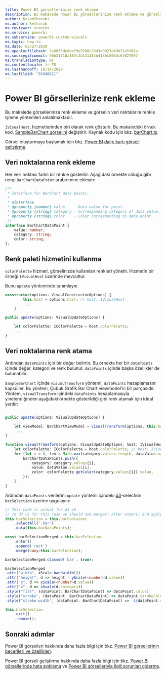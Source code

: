 ```yaml
---
title: Power BI görsellerinize renk ekleme
description: Bu makalede Power BI görsellerinize renk ekleme ve görselin veri noktalarını renkle işleme yöntemleri anlatılmaktadır.
author: KesemSharabi
ms.author: kesharab
ms.reviewer: sranins
ms.service: powerbi
ms.subservice: powerbi-custom-visuals
ms.topic: how-to
ms.date: 03/27/2020
ms.openlocfilehash: 3a68f3dedbef9e97b6c29d3a0923d43872a5f01a
ms.sourcegitcommit: 50b21718a167c2b131313b4135c8034c6f027597
ms.translationtype: HT
ms.contentlocale: tr-TR
ms.lasthandoff: 10/14/2020
ms.locfileid: "92048821"
---
```

# <a name="add-colors-to-your-power-bi-visuals"></a>Power BI görsellerinize renk ekleme

Bu makalede görsellerinize renk ekleme ve görselin veri noktalarını renkle işleme yöntemleri anlatılmaktadır.

`IVisualHost`, hizmetlerinden biri olarak renk gösterir.
Bu makaledeki örnek kod, [SampleBarChart görselini](https://github.com/microsoft/PowerBI-visuals-sampleBarChart) değiştirir.
Kaynak kodu için bkz. [barChart.ts](https://github.com/microsoft/PowerBI-visuals-sampleBarChart/blob/master/src/barChart.ts).

Görsel oluşturmaya başlamak için bkz. [Power BI daire kartı görseli geliştirme](develop-circle-card.md).

## <a name="add-color-to-data-points"></a>Veri noktalarına renk ekleme

Her veri noktası farklı bir renkle gösterilir.
Aşağıdaki örnekte olduğu gibi rengi `BarChartDataPoint` arabirimine ekleyin:

```typescript
/**
 * Interface for BarChart data points.
 *
 * @interface
 * @property {number} value    - Data value for point.
 * @property {string} category - Corresponding category of data value.
 * @property {string} color    - Color corresponding to data point.
 */
interface BarChartDataPoint {
    value: number;
    category: string;
    color: string;
};
```

## <a name="use-the-color-palette-service"></a>Renk paleti hizmetini kullanma

`colorPalette` hizmeti, görselinizde kullanılan renkleri yönetir.
Hizmetin bir örneği `IVisualHost` üzerinde mevcuttur.

Bunu `update` yönteminde tanımlayın.

```typescript
constructor(options: VisualConstructorOptions) {
        this.host = options.host; // host: IVisualHost
        ...
    }

public update(options: VisualUpdateOptions) {

    let colorPalette: IColorPalette = host.colorPalette;
    ...
}
```

## <a name="assigning-color-to-data-points"></a>Veri noktalarına renk atama

Ardından `dataPoints` için bir değer belirtin.
Bu örnekte her bir `dataPoints` içinde değer, kategori ve renk bulunur.
`dataPoints` içinde başka özellikler de bulunabilir.

`SampleBarChart` içinde `visualTransform` yöntemi, `dataPoints` hesaplamasını kapsüller.
Bu yöntem, Çubuk Grafik Bar Chart viewmodel'in bir parçasıdır.
Yöntem, `visualTransform` içindeki `dataPoints` hesaplamasıyla yinelendiğinden aşağıdaki örnekte gösterildiği gibi renk atamak için ideal yerdir:

```typescript

public update(options: VisualUpdateOptions) {
    ....
    let viewModel: BarChartViewModel = visualTransform(options, this.host);
    ....
}

function visualTransform(options: VisualUpdateOptions, host: IVisualHost): BarChartViewModel {
    let colorPalette: IColorPalette = host.colorPalette; // host: IVisualHost
    for (let i = 0, len = Math.max(category.values.length, dataValue.values.length); i < len; i++) {
        barChartDataPoints.push({
            category: category.values[i],
            value: dataValue.values[i],
            color: colorPalette.getColor(category.values[i]).value,
        });
    }
}
```

Ardından `dataPoints` verilerini `update` yöntemi içindeki [d3](https://d3js.org/)-selection `barSelection` üzerine uygulayın:

```typescript
// This code is actual for d3 v5
// in d3 v5 for this case we should use merge() after enter() and apply changes on barSelectionMerged
this.barSelection = this.barContainer
    .selectAll('.bar')
    .data(this.barDataPoints);

const barSelectionMerged = this.barSelection
    .enter()
    .append('rect')
    .merge(<any>this.barSelection);

barSelectionMerged.classed('bar', true);

barSelectionMerged
.attr("width", xScale.bandwidth())
.attr("height", d => height - yScale(<number>d.value))
.attr("y", d => yScale(<number>d.value))
.attr("x", d => xScale(d.category))
.style("fill", (dataPoint: BarChartDataPoint) => dataPoint.color)
.style("stroke", (dataPoint: BarChartDataPoint) => dataPoint.strokeColor)
.style("stroke-width", (dataPoint: BarChartDataPoint) => `${dataPoint.strokeWidth}px`);

this.barSelection
    .exit()
    .remove();
```

## <a name="next-steps"></a>Sonraki adımlar

Power BI görselleri hakkında daha fazla bilgi için bkz. [Power BI görsellerinin becerileri ve özellikleri](capabilities.md).

Power BI görseli geliştirme hakkında daha fazla bilgi için bkz. [Power BI görsellerinde hata ayıklama](visuals-how-to-debug.md) ve [Power BI görselleriyle ilgili sorunları giderme](power-bi-custom-visuals-troubleshoot.md).

